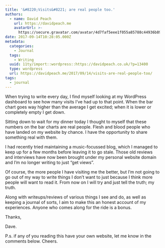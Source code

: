 ```yaml
---
title: '&#8220;Visits&#8221; are real people too.'
authors:
  - name: David Peach
    url: https://davidpeach.me
    avatarUrl: >-
      https://secure.gravatar.com/avatar/4d7faf5eee1f055a85788c44936b8995eaab6dfb004e7854ec747ccb272e91ee?s=96&d=mm&r=g
date: 2017-09-14T10:28:05.000Z
metadata:
  categories:
    - Journal
  tags:
    - Writing
  uuid: 11ty/import::wordpress::https://davidpeach.co.uk/?p=13400
  type: wordpress
  url: https://davidpeach.me/2017/09/14/visits-are-real-people-too/
tags:
  - journal
---
```

When trying to write every day, I find myself looking at my WordPress dashboard to see how many visits I’ve had up to that point. When the bar chart goes way higher than the average I get excited; when it is lower or completely empty I get down.

Sitting down to wait for my dinner today I thought to myself that these numbers on the bar charts are real people. Flesh and blood people who have landed on my website by chance. I have the opportunity to share something real with them.

I had recently tried maintaining a music-focussed blog, which I managed to keep up for a few months before leaving it to go stale. Those old reviews and interviews have now been brought under my personal website domain and I’m no longer writing to just “get views”.

Of course, the more people I have visiting me the better, but I’m not going to go out of my way to write things I don’t want to just because I think more people will want to read it. From now on I will try and just tell the truth; my truth.

Along with writeups/reviews of various things I see and do, as well as keeping a journal of sorts, I aim to make this an honest account of my experiences. Anyone who comes along for the ride is a bonus.

Thanks,

Dave.

P.s. if any of you reading this have your own website, let me know in the comments below. Cheers.